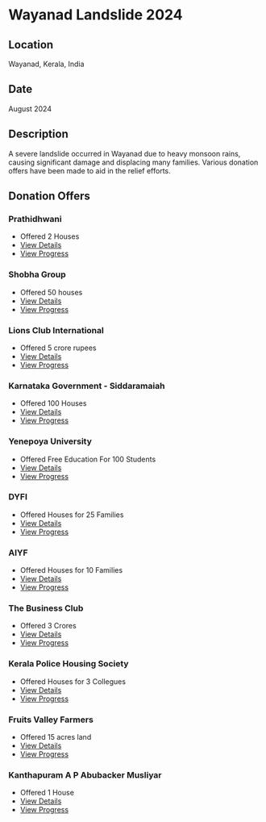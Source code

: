 # Wayanad Landslide 2024

## Location

Wayanad, Kerala, India

## Date

August 2024

## Description

A severe landslide occurred in Wayanad due to heavy monsoon rains, causing significant damage and displacing many families. Various donation offers have been made to aid in the relief efforts.

## Donation Offers

### Prathidhwani

- Offered 2 Houses
- [View Details](./offers/prathidhwani.md)
- [View Progress](./progress/prathidhwani.md)

### Shobha Group

- Offered 50 houses
- [View Details](./offers/shobha_group.md)
- [View Progress](./progress/shobha_group.md)

### Lions Club International

- Offered 5 crore rupees
- [View Details](./offers/lions_club_international.md)
- [View Progress](./progress/lions_club_international.md)

### Karnataka Government - Siddaramaiah

- Offered 100 Houses
- [View Details](./offers/karnataka_government.md)
- [View Progress](./progress/karnataka_government.md)

### Yenepoya University

- Offered Free Education For 100 Students
- [View Details](./offers/yenepoya_university.md)
- [View Progress](./progress/yenepoya_university.md)

### DYFI

- Offered Houses for 25 Families
- [View Details](./offers/dyfi.md)
- [View Progress](./progress/dyfi.md)

### AIYF

- Offered Houses for 10 Families
- [View Details](./offers/aiyf.md)
- [View Progress](./progress/aiyf.md)

### The Business Club

- Offered 3 Crores
- [View Details](./offers/the_business_club.md)
- [View Progress](./progress/the_business_club.md)

### Kerala Police Housing Society

- Offered Houses for 3 Collegues
- [View Details](./offers/kerala_police_housing_society.md)
- [View Progress](./progress/kerala_police_housing_society.md)

### Fruits Valley Farmers

- Offered 15 acres land
- [View Details](./offers/fruits_valley_farmers.md)
- [View Progress](./progress/fruits_valley_farmers.md)

### Kanthapuram A P Abubacker Musliyar

- Offered 1 House
- [View Details](./offers/kanthapuram_a_p_abubacker_musliyar.md)
- [View Progress](./progress/kanthapuram_a_p_abubacker_musliyar.md)
